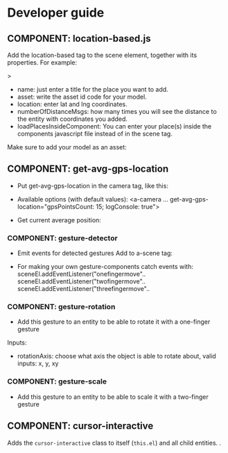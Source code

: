 # Developer guide

## COMPONENT: location-based.js
Add the location-based tag to the scene element, together with its properties. For example:

<a-scene arjs location-based='place: {"name": "Magnemite", "asset": "#magnemite", "location": {"lat": 59.964967, "lng":10.730272}}; numberOfDistanceMsgs: 10; loadPlacesInsideComponent: false'>>

* name: just enter a title for the place you want to add.
* asset: write the asset id code for your model.
* location: enter lat and lng coordinates.
* numberOfDistanceMsgs: how many times you will see the distance to the entity with coordinates you added.
* loadPlacesInsideComponent: You can enter your place(s) inside the components javascript file instead of in the scene tag.

Make sure to add your model as an asset:
<a-assets>
    <a-asset-item
        id="magnemite"
        src="./gltf/magnemite/scene.gltf"
        preload="auto">
    </a-asset-item>
</a-assets>


## COMPONENT: get-avg-gps-location

* Put get-avg-gps-location in the camera tag, like this:
<a-camera gps-camera rotation-reader get-avg-gps-location>
    <a-entity
        cursor="fuse: false"
        raycaster="interval: 20; objects: .cursor-interactive"
        position="0 0 -1"
        geometry="primitive: ring; radiusInner: 0.01; radiusOuter: 0.015"
        material="color: black; shader: flat"
    ></a-entity>
</a-camera>

* Available options (with default values):
<a-camera ... get-avg-gps-location="gpsPointsCount: 15; logConsole: true">

* Get current average position:
<script>
 document.querySelector('[get-avg-gps-location]').getAttribute('get-avg-gps-location').positionAverage
</script>

### COMPONENT: gesture-detector

* Emit events for detected gestures
Add to a-scene tag: <a-scene gesture-detector>

* For making your own gesture-components catch events with:
sceneEl.addEventListener("onefingermove"..
sceneEl.addEventListener("twofingermove"..
sceneEl.addEventListener("threefingermove"..

### COMPONENT: gesture-rotation

* Add this gesture to an entity to be able to rotate it with a one-finger gesture

Inputs:
- rotationAxis: choose what axis the object is able to rotate about, valid inputs: x, y, xy

### COMPONENT: gesture-scale

* Add this gesture to an entity to be able to scale it with a two-finger gesture

## COMPONENT: cursor-interactive
Adds the `cursor-interactive` class to itself (`this.el`) and all child entities.
.

